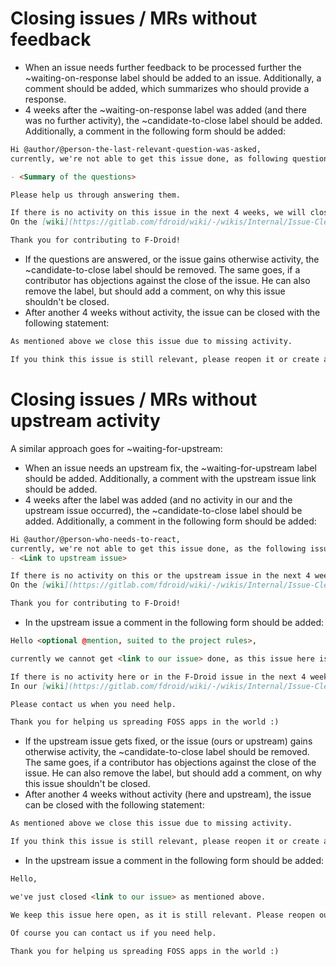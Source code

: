 # Closing issues / MRs without feedback

- When an issue needs further feedback to be processed further the ~waiting-on-response label should be added to an issue. Additionally, a comment should be added, which summarizes who should provide a response.
- 4 weeks after the ~waiting-on-response label was added (and there was no further activity), the ~candidate-to-close label should be added. Additionally, a comment in the following form should be added:

```markdown
Hi @author/@person-the-last-relevant-question-was-asked, 
currently, we're not able to get this issue done, as following questions aren't answered yet:

- <Summary of the questions>

Please help us through answering them.

If there is no activity on this issue in the next 4 weeks, we will close this issue to reduce the number of open issues.
On the [wiki](https://gitlab.com/fdroid/wiki/-/wikis/Internal/Issue-Cleanup-Policy) you can see more details about this process.

Thank you for contributing to F-Droid!
```

- If the questions are answered, or the issue gains otherwise activity, the ~candidate-to-close label should be removed. The same goes, if a contributor has objections against the close of the issue. He can also remove the label, but should add a comment, on why this issue shouldn't be closed.
- After another 4 weeks without activity, the issue can be closed with the following statement:

```markdown
As mentioned above we close this issue due to missing activity.

If you think this issue is still relevant, please reopen it or create a new one (with the link to this one for history).
```

# Closing issues / MRs without upstream activity

A similar approach goes for ~waiting-for-upstream:

- When an issue needs an upstream fix, the ~waiting-for-upstream label should be added. Additionally, a comment with the upstream issue link should be added.
- 4 weeks after the label was added (and no activity in our and the upstream issue occurred), the ~candidate-to-close label should be added. Additionally, a comment in the following form should be added:
 
```markdown
Hi @author/@person-who-needs-to-react, 
currently, we're not able to get this issue done, as the following issues aren't done yet:
- <Link to upstream issue>

If there is no activity on this or the upstream issue in the next 4 weeks, we will close this issue to reduce the number of open issues.
On the [wiki](https://gitlab.com/fdroid/wiki/-/wikis/Internal/Issue-Cleanup-Policy) you can see more details about this process.

Thank you for contributing to F-Droid!
```

- In the upstream issue a comment in the following form should be added:

```markdown
Hello <optional @mention, suited to the project rules>,

currently we cannot get <link to our issue> done, as this issue here isn't done yet.

If there is no activity here or in the F-Droid issue in the next 4 weeks, we will close our issue to reduce the number of open issues.
In our [wiki](https://gitlab.com/fdroid/wiki/-/wikis/Internal/Issue-Cleanup-Policy) you can see more details about this process.

Please contact us when you need help.

Thank you for helping us spreading FOSS apps in the world :)
```

- If the upstream issue gets fixed, or the issue (ours or upstream) gains otherwise activity, the ~candidate-to-close label should be removed. The same goes, if a contributor has objections against the close of the issue. He can also remove the label, but should add a comment, on why this issue shouldn't be closed.
- After another 4 weeks without activity (here and upstream), the issue can be closed with the following statement:

```markdown
As mentioned above we close this issue due to missing activity.

If you think this issue is still relevant, please reopen it or create a new one (with the link to this one for history).
```

- In the upstream issue a comment in the following form should be added:

```markdown
Hello,

we've just closed <link to our issue> as mentioned above.

We keep this issue here open, as it is still relevant. Please reopen our issue, or open a new one, if you want, after this issue here is done.

Of course you can contact us if you need help.

Thank you for helping us spreading FOSS apps in the world :)
```